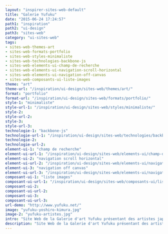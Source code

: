 ```yaml
---
layout: "inspirer-sites-web-default"
title: "Galerie Yufuku"
date: "2015-06-24 17:24:57"
path1: "inspiration"
path2: "ui-design"
path3: "sites-web"
category: "ui-sites-web"
tags:
- sites-web-themes-art
- sites-web-formats-portfolio
- sites-web-styles-minimaliste
- sites-web-technologies-backbone-js
- sites-web-elements-ui-champ-de-recherche
- sites-web-elements-ui-navigation-scroll-horizontal
- sites-web-elements-ui-navigation-off-canvas
- sites-web-composants-ui-liste-images
theme: "art"
theme-url: "/inspiration/ui-design/sites-web/themes/art/"
format: "portfolio"
format-url: "/inspiration/ui-design/sites-web/formats/portfolio/"
style-1: "minimaliste"
style-url-1: "/inspiration/ui-design/sites-web/styles/minimaliste/"
style-2:
style-url-2:
style-3:
style-url-3:
technologie-1: "backbone-js"
technologie-url-1: "/inspiration/ui-design/sites-web/technologies/backbone-js/"
technologie-2:
technologie-url-2:
element-ui-1: "champ de recherche"
element-ui-url-1: "/inspiration/ui-design/sites-web/elements-ui/champ-de-recherche/"
element-ui-2: "navigation scroll horizontal"
element-ui-url-2: "/inspiration/ui-design/sites-web/elements-ui/navigation-scroll-horizontal/"
element-ui-3: "navigation off canvas"
element-ui-url-3: "/inspiration/ui-design/sites-web/elements-ui/navigation-off-canvas/"
composant-ui-1: "liste images"
composant-ui-url-1: "/inspiration/ui-design/sites-web/composants-ui/liste-images/"
composant-ui-2:
composant-ui-url-2:
composant-ui-3:
composant-ui-url-3:
url-demo: "http://www.yufuku.net/"
image: "yufuku-yoshiro-kimura.jpg"
image-2: "yufuku-artistes.jpg"
intro: "Site Web de la Galerie d'art Yufuku présentant des artistes japonais et internationaux travaillant leur approche de l'espace via des matériaux tels que le verre, l'argile, le métal, etc."
description: "Site Web de la Galerie d'art Yufuku présentant des artistes japonais et internationaux travaillant leur approche de l'espace via des matériaux tels que le verre, l'argile, le métal, etc."
---
```

